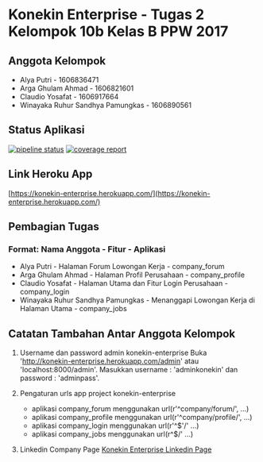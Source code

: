 # Konekin Enterprise - Tugas 2 Kelompok 10b Kelas B PPW 2017
## Anggota Kelompok
- Alya Putri - 1606836471
- Arga Ghulam Ahmad - 1606821601
- Claudio Yosafat - 1606917664
- Winayaka Ruhur Sandhya Pamungkas - 1606890561

## Status Aplikasi
[![pipeline status](https://gitlab.com/KelompokB10PPW2017/konekin-enterprise/badges/master/pipeline.svg)](https://gitlab.com/KelompokB10PPW2017/konekin-enterprise/commits/master)
[![coverage report](https://gitlab.com/KelompokB10PPW2017/konekin-enterprise/badges/master/coverage.svg)](https://gitlab.com/KelompokB10PPW2017/konekin-enterprise/commits/master)

## Link Heroku App
[https://konekin-enterprise.herokuapp.com/](https://konekin-enterprise.herokuapp.com/)

## Pembagian Tugas
### Format: Nama Anggota - Fitur - Aplikasi
- Alya Putri - Halaman Forum Lowongan Kerja - company_forum
- Arga Ghulam Ahmad - Halaman Profil Perusahaan - company_profile
- Claudio Yosafat - Halaman Utama dan Fitur Login Perusahaan - company_login
- Winayaka Ruhur Sandhya Pamungkas - Menanggapi Lowongan Kerja di Halaman Utama - company_jobs

## Catatan Tambahan Antar Anggota Kelompok
1. Username dan password admin konekin-enterprise
    Buka 'http://konekin-enterprise.herokuapp.com/admin' atau 'localhost:8000/admin'.
    Masukkan username : 'adminkonekin' dan password : 'adminpass'.

2. Pengaturan urls app project konekin-enterprise
    - aplikasi company_forum menggunakan url(r'^company/forum/', ...)
    - aplikasi company_profile menggunakan url(r'^company/profile/', ...)
    - aplikasi company_login menggunakan url(r'^$'/' ...)
    - aplikasi company_jobs menggunakan url(r^$/' ...)

3. Linkedin Company Page
   [Konekin Enterprise Linkedin Page](https://www.linkedin.com/company/konekin-enterprise/ "Konekin Enterprise Linkedin Page")